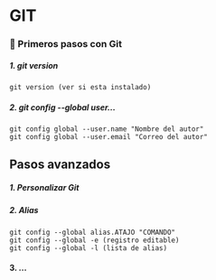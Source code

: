 # GIT
### :large_blue_circle: Primeros pasos con Git
##### 1. git version
~~~
git version (ver si esta instalado)
~~~

##### 2. git config --global user...
~~~
git config global --user.name "Nombre del autor"
git config global --user.email "Correo del autor"
~~~

## Pasos avanzados
##### 1. Personalizar Git
##### 2. Alias
~~~
git config --global alias.ATAJO "COMANDO"
git config --global -e (registro editable)
git config --global -l (lista de alias)
~~~
#### 3. ...